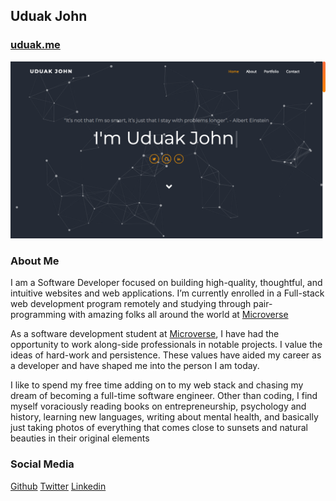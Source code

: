 ## Uduak John

### [uduak.me](https://uduak.me)

<img src="./preview.png" alt="Preview of Uduak John's Portfolio">

### About Me

I am a Software Developer focused on building high-quality, thoughtful, and intuitive websites and web applications. I’m currently enrolled in a Full-stack web development program remotely and studying through pair-programming with amazing folks all around the world at [Microverse](https://www.microverse.org/)

As a software development student at [Microverse](https://www.microverse.org/), I have had the opportunity to work along-side professionals in notable projects. I value the ideas of hard-work and persistence. These values have aided my career as a developer and have shaped me into the person I am today.

I like to spend my free time adding on to my web stack and chasing my dream of becoming a full-time software engineer. Other than coding, I find myself voraciously reading books on entrepreneurship, psychology and history, learning new languages, writing about mental health, and basically just taking photos of everything that comes close to sunsets and natural beauties in their original elements

### Social Media

[Github](https://github.com/udberg)
[Twitter](https://twitter.com/juduak_)
[Linkedin](https://www.linkedin.com/in/juduak/)
